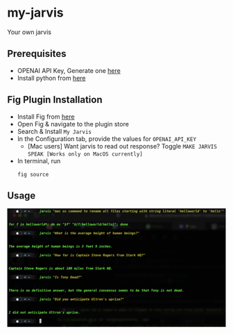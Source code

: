 # my-jarvis
Your own jarvis

## Prerequisites
- OPENAI API Key, Generate one [here](https://beta.openai.com/account/api-keys)
- Install python from [here](https://www.python.org/downloads/)

## Fig Plugin Installation  
  - Install Fig from [here](https://fig.io)
  - Open Fig & navigate to the plugin store
  - Search & Install `My Jarvis`
  - In the Configuration tab, provide the values for `OPENAI_API_KEY`
    - [Mac users] Want jarvis to read out response? Toggle `MAKE JARVIS SPEAK [Works only on MacOS currently]`
  - In terminal, run 
    ```
    fig source
    ```

## Usage
![JARVIS](https://raw.githubusercontent.com/darkclown97/my-jarvis/main/images/jarvis.png)